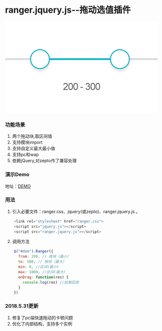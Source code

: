 # ranger.jquery.js--拖动选值插件

![](./demo.jpg)

### 功能场景 ###
1. 两个拖动块,取区间值
2. 支持模块import
3. 支持自定义最大最小值
4. 支持pc和wap
5. 依赖jQuery,对zepto作了兼容处理


### 演示Demo ###
地址：[DEMO](https://denghao.me/demo/2018/ranger/)


### 用法 ###
1. 引入必要文件：ranger.css、jquery(或zepto)、ranger.jquery.js 。
```javascript
    <link rel="stylesheet" href="ranger.css">
    <script src="jquery.js"></script>
    <script src="ranger.jquery.js"></script>
```
2. 调用方法
```javascript
    $("#dom").Ranger({
      from: 200, // 拖块（最小）
      to: 500, // 拖块（最大）
      min: 0, //区间(最小)
      max: 1000, //区间(最大)
      onDrag: function(res) {
        console.log(res) //结果回调
      }
    })
```

### 2018.5.31更新 ###
1. 修复了pc端快速拖动的卡顿问题
2. 优化了内部结构，支持多个实例
